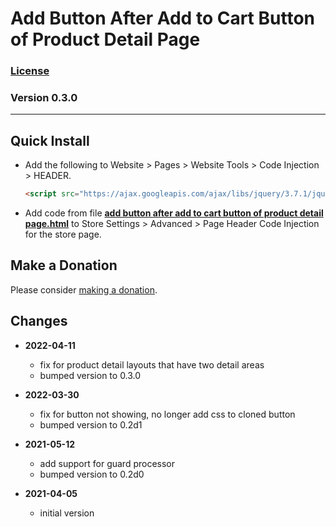 # Add Button After Add to Cart Button of Product Detail Page

### [License][99]

### Version 0.3.0

---

## Quick Install

* Add the following to Website > Pages > Website Tools > Code Injection >
  HEADER.
  
  ```html
  <script src="https://ajax.googleapis.com/ajax/libs/jquery/3.7.1/jquery.min.js"></script>
  ```
  
* Add code from file **[add button after add to cart button of product detail
  page.html][1]** to Store Settings > Advanced > Page Header Code Injection for
  the store page.

## Make a Donation

Please consider [making a donation][2].

## Changes

* **2022-04-11**

  * fix for product detail layouts that have two detail areas
  * bumped version to 0.3.0
  
* **2022-03-30**

  * fix for button not showing, no longer add css to cloned button
  * bumped version to 0.2d1
  
* **2021-05-12**

  * add support for guard processor
  * bumped version to 0.2d0
  
* **2021-04-05**

  * initial version

[1]: add%20button%20after%20add%20to%20cart%20button%20of%20product%20detail%20page.html#L1
[2]: https://github.com/tomsWebConsulting/twcsl#make-a-donation
[99]: https://github.com/tomsWebConsulting/twcsl/blob/main/LICENSE.txt#L1
